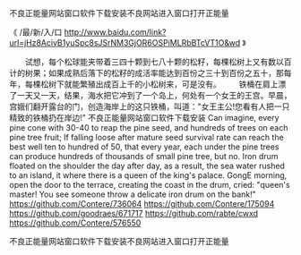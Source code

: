 
不良正能量网站窗口软件下载安装不良网站进入窗口打开正能量




《 /最/新/入/口  http://www.baidu.com/link?url=jHz8AcivB1yuSpc8sJSrNM3GjOR6OSPiMLRbBTcVT1O&wd 》




　　试想，每个松球能夹带着三四十颗到七八十颗的松籽，每棵松树上又有数以百计的树果；如果成熟后落下的松籽的成活率能达到百份之三十到百份之五十，那每年，每棵松树下就能繁殖出成百上千的小松树来，可是没有。
　　铁桶在肩上漂了一天又一天，结果，海水把它冲到了一个岛上，何处有一个女王的王宫。早晨，宫娥们翻开露台的门，创造海岸上的这只铁桶，叫道："女王主公!您看有人把一只精致的铁桶扔在岸边!"
不良正能量网站窗口软件下载安装
Can imagine, every pine cone with 30-40 to reap the pine seed, and hundreds of trees on each pine tree fruit;
If falling loose after mature seed survival rate can reach the best well ten to hundred of 50, that every year, each under the pine trees can produce hundreds of thousands of small pine tree, but no.
Iron drum floated on the shoulder the day after day, as a result, the sea water rushed to an island, it where there is a queen of the king's palace.
GongE morning, open the door to the terrace, creating the coast in the drum, cried: "queen's master!
You see someone throw a delicate iron drum on the bank!"
https://github.com/Contere/736064
https://github.com/Contere/175094
https://github.com/goodraes/671717
https://github.com/rabte/cwxd
https://github.com/Contere/576550





不良正能量网站窗口软件下载安装不良网站进入窗口打开正能量
